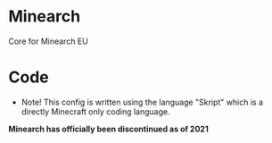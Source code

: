# Minearch
Core for Minearch EU

# Code

- Note!
 This config is written using the language "Skript" which is a directly Minecraft only coding language.
 
 **__Minearch has officially been discontinued as of 2021__**
